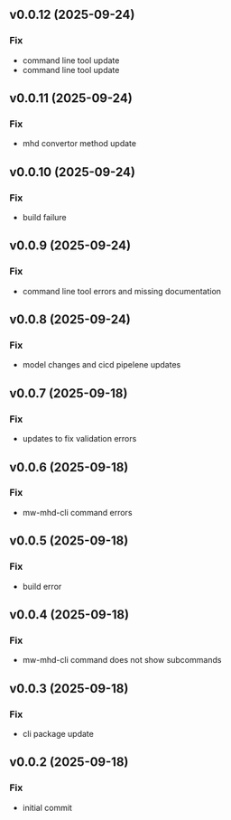 ## v0.0.12 (2025-09-24)

### Fix

- command line tool update
- command line tool update

## v0.0.11 (2025-09-24)

### Fix

- mhd convertor method update

## v0.0.10 (2025-09-24)

### Fix

- build failure

## v0.0.9 (2025-09-24)

### Fix

- command line tool errors and missing documentation

## v0.0.8 (2025-09-24)

### Fix

- model changes and cicd pipelene updates

## v0.0.7 (2025-09-18)

### Fix

- updates to fix validation errors

## v0.0.6 (2025-09-18)

### Fix

- mw-mhd-cli command errors

## v0.0.5 (2025-09-18)

### Fix

- build error

## v0.0.4 (2025-09-18)

### Fix

- mw-mhd-cli command does not show subcommands

## v0.0.3 (2025-09-18)

### Fix

- cli package update

## v0.0.2 (2025-09-18)

### Fix

- initial commit
